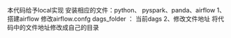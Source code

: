 本代码给予local实现
安装相应的文件：python、 pyspark、panda、airflow
1、搭建airflow
修改airflow.confg 
  dags_folder ： 当前dags
2、修改文件地址
  将代码中的文件地址修改成自己的目录
